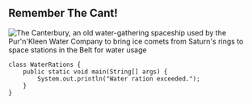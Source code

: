 ## Remember The Cant!

![The Canterbury, an old water-gathering spaceship used by the Pur'n'Kleen Water Company to bring ice comets from Saturn's rings to space stations in the Belt for water usage](https://www.google.com/url?sa=i&url=https%3A%2F%2Fexpanse.fandom.com%2Fwiki%2FCanterbury_(TV)&psig=AOvVaw1WxRiuCezzEhwCjbQnhIkX&ust=1664997761469000&source=images&cd=vfe&ved=0CAwQjRxqFwoTCPDhrpSmx_oCFQAAAAAdAAAAABAI)

```
class WaterRations {
    public static void main(String[] args) {
        System.out.println("Water ration exceeded."); 
    }
}
```
